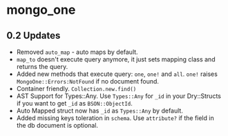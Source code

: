 # mongo_one

## 0.2 Updates 
- Removed `auto_map` - auto maps by default.
- `map_to` doesn't execute query anymore, it just sets mapping class and returns the query.
- Added new methods that execute query: `one`, `one!` and `all`. `one!` raises `MongoOne::Errors:NotFound` if no document found.
- Container friendly. `Collection.new.find()`
- AST Support for Types::Any. Use `Types::Any` for `_id` in your Dry::Structs if you want to get `_id` as `BSON::ObjectId`. 
- Auto Mapped struct now has `_id` as `Types::Any` by default.
- Added missing keys toleration in `schema`. Use `attribute?` if the field in the db document is optional.